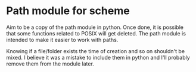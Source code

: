 # Path module for scheme

Aim to be a copy of the path module in python. Once done, it is possible that
some functions related to POSIX will get deleted. The path module is intended to
make it easier to work with paths.

Knowing if a file/folder exists the time of creation and so on shouldn't be
mixed. I believe it was a mistake to include them in python and I'll probably 
remove them from the module later.


